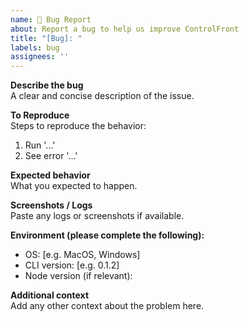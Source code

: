 ```yaml
---
name: 🐞 Bug Report
about: Report a bug to help us improve ControlFront
title: "[Bug]: "
labels: bug
assignees: ''
---
```


**Describe the bug**  
A clear and concise description of the issue.

**To Reproduce**  
Steps to reproduce the behavior:  
1. Run '...'  
2. See error '...'

**Expected behavior**  
What you expected to happen.

**Screenshots / Logs**  
Paste any logs or screenshots if available.

**Environment (please complete the following):**  
- OS: [e.g. MacOS, Windows]  
- CLI version: [e.g. 0.1.2]  
- Node version (if relevant):

**Additional context**  
Add any other context about the problem here.
